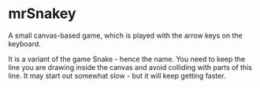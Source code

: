 <h1>mrSnakey</h1>

<p>A small canvas-based game, which is played with the arrow keys on the keyboard.</p>

<p>It is a variant of the game Snake - hence the name. You need to keep the line you are drawing inside the canvas and avoid colliding with parts of this line. It may start out somewhat slow - but it will keep getting faster.</p>
